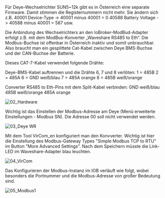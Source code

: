 Für Deye-Wechselrichter SUN5~12k gibt es in Österreich eine separate Firmware. Damit stimmen die Registernummern nicht mehr. Sie ändern sich z.B.
40001 Device-Type -> 40001 minus 40001 = 0
40588 Battery Voltage -> 40588 minus 40001 = 587
usw.

Die Anbindung des Wechselrichters an den IoBroker-ModBud-Adapter erfolgt z.B. mit dem ModBus-Konverter „Waveshare RS485 to Eth“.  Die Modbus-Buchse ist offenbar in Österreich inaktiv und somit unbrauchbar. Also braucht man ein gesplittete Cat-Kabel zwischen Deye BMS-Buchse und der CAN-Buchse der Batterie. 

Dieses CAT-7-Kabel verwendet folgende Drähte:

Deye-BMS-Kabel auftrennen und die Drähte 6, 7 und 8 verlöten:
1 = 485B
2 = 485A
6 = GND weiß/blau
7 = 485A orange
8 = 485B weiß/orange

Converter RS485 to Eth-Pins mit dem Split-Kabel verbinden:
GND weiß/blau
485B weiß/orange
485A orange

![02_Hardware](https://github.com/user-attachments/assets/8a4e179f-d464-4afd-a43a-26ea9e0b8a94)

Wichtig ist das Einstellen der Modbus-Adresse am Deye (Menü erweiterte Einstellungen - Modbus SN). Die Adresse 00 soll nicht verwendet werden.

![03_Deye WR](https://github.com/user-attachments/assets/46b871b0-3910-4f9f-b33f-342478050baa)

Mit dem Tool VirCom_en konfiguriert man den Konvverter. Wichtig ist hier die Einstellung des Modbus-Gateway Types "Simple Modbus TCP to RTU" im Button "More Advanced Settings". Nach dem Speichern müsste die Link-LED im Waveshare-Adapter blau leuchten.

![04_VirCom](https://github.com/user-attachments/assets/0440f15f-ac91-4a24-9967-28ba148594c9)

Das Konfigurieren der Modbus-Instanz im IOB verläuft wie folgt, wobei besonders die Portnummer und die Modbus-Adresse von großer Bedeutung sind.

![05_Modbus1](https://github.com/user-attachments/assets/ca05ef91-e1bf-4952-8eb6-322974d1f569)




